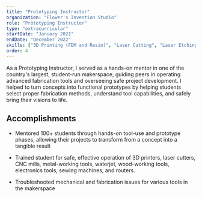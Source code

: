 ```yaml
---
title: "Prototyping Instructor"
organization: "Flower's Invention Studio"
role: "Prototyping Instructor"
type: "extracurricular"
startDate: "January 2021"
endDate: "December 2022"
skills: ["3D Printing (FDM and Resin)", "Laser Cutting", "Laser Etching", "Manual Mill", "CNC Mill (3-Axis)", "Waterjet", "Metal Working Tools", "Wood Working Tools", "Sewing Machines", "Soldering", "Design for Manufacturing"]
order: 4
---
```


As a Prototyping Instructor, I served as a hands-on mentor in one of the country's largest, student-run makerspace, guiding peers in operating advanced fabrication tools and overseeing safe project development. I helped to turn concepts into functional prototypes by helping students select proper fabrication methods, understand tool capabilities, and safely bring their visions to life.

## Accomplishments

- Mentored 100+ students through hands-on tool-use and prototype phases, allowing their projects to transform from a concept into a tangible result

- Trained student for safe, effective operation of 3D printers, laser cutters, CNC mills, metal-working tools, waterjet, wood-working tools, electronics tools, sewing machines, and routers.

- Troubleshooted mechanical and fabrication issues for various tools in the makerspace
